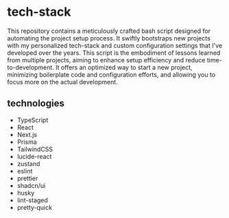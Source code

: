 # tech-stack
This repository contains a meticulously crafted bash script designed for automating the project setup process. It swiftly bootstraps new projects with my personalized tech-stack and custom configuration settings that I've developed over the years. This script is the embodiment of lessons learned from multiple projects, aiming to enhance setup efficiency and reduce time-to-development. It offers an optimized way to start a new project, minimizing boilerplate code and configuration efforts, and allowing you to focus more on the actual development.

## technologies
- TypeScript
- React
- Next.js
- Prisma
- TailwindCSS
- lucide-react
- zustand
- eslint
- prettier
- shadcn/ui
- husky
- lint-staged
- pretty-quick

